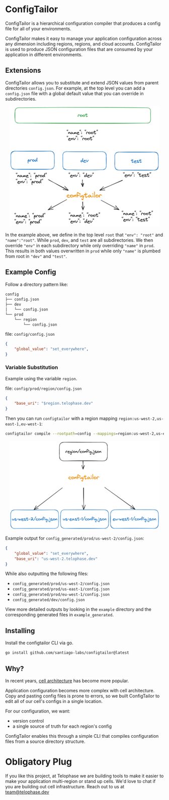 # ConfigTailor
ConfigTailor is a hierarchical configuration compiler that produces a config
file for all of your environments.

ConfigTailor makes it easy to manage your application configuration across any
dimension including regions, regions, and cloud accounts. ConfigTailor is used 
to produce JSON configuration files that are consumed by your application in
different environments.

## Extensions
ConfigTailor allows you to substitute and extend JSON values from parent
directories `config.json`.  For example, at the top level you can add a
`config.json` file with a global default value that you can override in subdirectories.
<p align="center">
    <img width="480px" alt="config compiler breakdown" src="./assets/imgs/configinheritance2.png">
</p>

In the example above, we define in the top level `root` that `"env": "root"` and
`"name":"root"`. While `prod`, `dev`, and `test` are all subdirectories. We then
override `"env"` in each subdirectory while only overriding `"name"` in `prod`.
This results in both values overwritten in `prod` while only `"name"` is plumbed
from root in `"dev"` and `"test"`. 

## Example Config
Follow a directory pattern like: 

```
config
├── config.json
├── dev
│   └── config.json
└── prod
    └── region
        └── config.json
```

file: `config/config.json`
```json
{
    "global_value": "set_everywhere",
}
```

### Variable Substitution
Example using the variable `region`.

file: `config/prod/region/config.json`
```json
{
    "base_uri": "$region.telophase.dev"
}
```

Then you can run `configtailor` with a region mapping `region:us-west-2,us-east-1,eu-west-1`:
```bash
configtailor compile --rootpath=config --mappings=region:us-west-2,us-east-1,eu-west-1
```

<p align="center">
    <img width="480px" alt="config compiler breakdown" src="./assets/imgs/configcompiler.png">
</p>

Example output for `config_generated/prod/us-west-2/config.json`:
```json
{
    "global_value": "set_everywhere",
    "base_uri": "us-west-2.telophase.dev"
}
```

While also outputting the following files:
- `config_generated/prod/us-west-2/config.json`
- `config_generated/prod/us-east-1/config.json`
- `config_generated/prod/eu-west-1/config.json`
- `config_generated/dev/config.json`

View more detailed outputs by looking in the `example` directory and the
corresponding generated files in `example_generated`.

## Installing

Install the configtailor CLI via go.

```bash
go install github.com/santiago-labs/configtailor@latest
```

## Why?
In recent years, [cell architecture](https://aws.amazon.com/solutions/guidance/cell-based-architecture-on-aws/) has become more popular.

Application configuration becomes more complex with cell architecture. Copy and
pasting config files is prone to errors, so we built ConfigTailor to edit all of
our cell's configs in a single location.

For our configuration, we want:
- version control
- a single source of truth for each region's config

ConfigTailor enables this through a simple CLI that compiles configuration files
from a source directory structure.

# Obligatory Plug
If you like this project, at Telophase we are building tools to make it easier to
make your application multi-region or stand up cells. We'd love to chat if you
are building out cell infrastructure.  Reach out to us at <a href="mailto:team@telophase.dev">team@telophase.dev</a>
